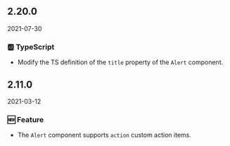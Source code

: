 ## 2.20.0

2021-07-30

### 🆎 TypeScript

- Modify the TS definition of the `title` property of the `Alert` component.

## 2.11.0

2021-03-12

### 🆕 Feature

- The `Alert` component supports `action` custom action items.

